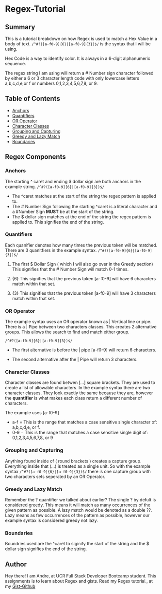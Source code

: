 # Regex-Tutorial

## Summary
This is a tutorial breakdown on how Regex is used to match a Hex Value in a body of text. 
`/^#?([a-f0-9]{6}|[a-f0-9]{3})$/` is the syntax that I will be using. 

Hex Code is a way to identify color. It is always in a 6-digit alphanumeric sequence. 

The regex string I am using will return a # Number sign character followed by either a 6 or 3 character length code with only lowercase letters a,b,c,d,e,or f or numbers 0,1,2,3,4,5,6,7,8, or 9. 


## Table of Contents

- [Anchors](#anchors)
- [Quantifiers](#quantifiers)
- [OR Operator](#or-operator)
- [Character Classes](#character-classes)
- [Grouping and Capturing](#grouping-and-capturing)
- [Greedy and Lazy Match](#greedy-and-lazy-match)
- [Boundaries](#boundaries)

## Regex Components

### Anchors
The starting ^ caret and ending $ dollar sign are both anchors in the example string. 
`/^#?([a-f0-9]{6}|[a-f0-9]{3})$/`

* The ^caret matches at the start of the string the regex pattern is applied to.
* The # Number Sign following the starting ^caret is a literal character and a #Number Sign **MUST** be at the start of the string. 
* The $ dollar sign matches at the end of the string the regex pattern is applied to. This signifies the end of the string. 


### Quantifiers
Each quanifier denotes how many times the previous token will be matched. 
There are 3 quanitfiers in the example syntax. 
`/^#?([a-f0-9]{6}|[a-f0-9]{3})$/`

1. The first $ Dollar Sign ( which I will also go over in the Greedy section)
   This signifies that the # Number Sign will match 0-1 times. 
    
2. {6}
   This signifies that the previous token [a-f0-9] will have 6 characters match within that set.
    
3. {3}
  This signifies that the previous token [a-f0-9] will have 3 characters match within that set.

### OR Operator
The example syntax uses an OR operator known as | Vertical line or pipe. 
There is a | Pipe between two characters classes. This creates 2 alternative groups. This allows the search to find and match either group. 

`/^#?([a-f0-9]{6}|[a-f0-9]{3})$/`
* The first alternative is before the | pipe [a-f0-9] will return 6 characters. 

* The second alternative after the | Pipe will return 3 characters. 

### Character Classes
Character classes are found betwen [...] square brackets. They are used to create a list of allowable characters. 
In the example syntax there are two character classes. They look exactly the same because they are, however the **quantifier** is what makes each class return a different number of characters. 

The example uses [a-f0-9]
* a-f = This is the range that matches a case sensitive single character of:  a,b,c,d,e, or f.  
* 0-9 = This is the range that matches a case sensitive single digit of: 0,1,2,3,4,5,6,7,8, or 9

### Grouping and Capturing
Anything found inside of ( round brackets ) creates a capture group. Everything inside that (...) is treated as a single unit. 
So with the example syntax 
`/^#?([a-f0-9]{6}|[a-f0-9]{3})$/`
there is one capture group with two characters sets seperated by an OR Operator.

### Greedy and Lazy Match
Remember the ? quantifier we talked about earlier? 
The single ? by defult is considered greedy. This means it will match as many occurrences of the given pattern as possible.
A lazy match would be denoted as a double ??.  Lazy means as few occurrences of the pattern as possible, however our example syntax is considered greedy not lazy. 

### Boundaries
Boundries used are the ^caret to siginify the start of the string and the $ dollar sign signifies the end of the string.

## Author
Hey there! I am Andre, at UCR Full Stack Developer Bootcamp student. This assignments is to learn about Regex and gists. Read my Regex tutorial., at my [Gist-Github](https://github.com/Dre0239/Regex-Tutorial/blob/main/.gist.js) 



